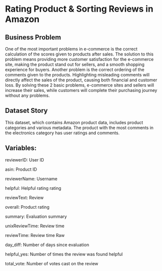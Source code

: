 # Rating Product & Sorting Reviews in Amazon

## Business Problem
One of the most important problems in e-commerce is the correct calculation of the scores given to products after sales. The solution to this problem means providing more customer satisfaction for the e-commerce site, making the product stand out for sellers, and a smooth shopping experience for buyers. Another problem is the correct ordering of the comments given to the products. Highlighting misleading comments will directly affect the sales of the product, causing both financial and customer loss. By solving these 2 basic problems, e-commerce sites and sellers will increase their sales, while customers will complete their purchasing journey without any problems.

## Dataset Story
This dataset, which contains Amazon product data, includes product categories and various metadata. The product with the most comments in the electronics category has user ratings and comments.

## Variables:
reviewerID: User ID

asin: Product ID

reviewerName: Username

helpful: Helpful rating rating

reviewText: Review

overall: Product rating

summary: Evaluation summary

unixReviewTime: Review time

reviewTime: Review time Raw

day_diff: Number of days since evaluation

helpful_yes: Number of times the review was found helpful

total_vote: Number of votes cast on the review
